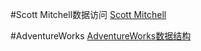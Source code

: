 #Scott Mitchell数据访问
[Scott Mitchell](http://msdn.microsoft.com/zh-cn/dd197318)

#AdventureWorks
[AdventureWorks数据结构](https://msdn.microsoft.com/zh-cn/library/ms124670(v=sql.100).aspx)

